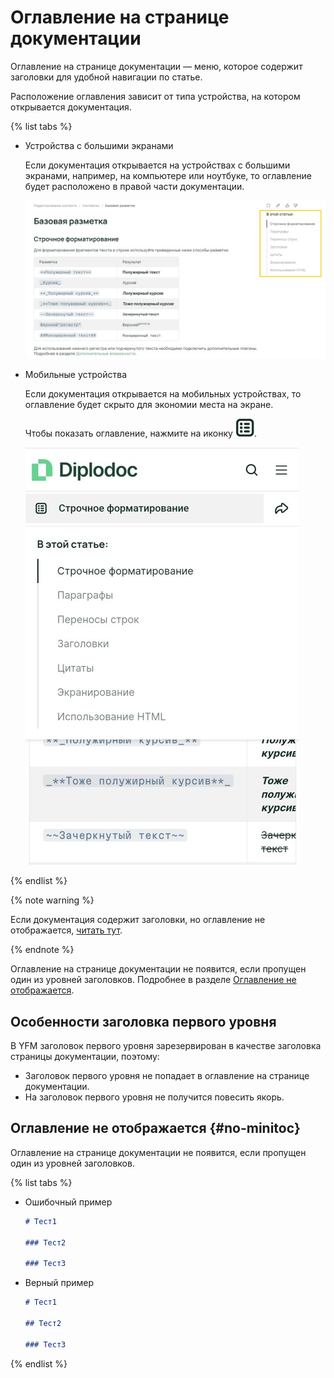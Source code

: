 # Оглавление на странице документации

Оглавление на странице документации — меню, которое содержит заголовки для удобной навигации по статье.

Расположение оглавления зависит от типа устройства, на котором открывается документация.

{% list tabs %}

- Устройства с большими экранами

  Если документация открывается на устройствах с большими экранами, например, на компьютере или ноутбуке, то оглавление будет расположено в правой части документации.

  ![](../_images/minitoc_desktop.jpg)

- Мобильные устройства

  Если документация открывается на мобильных устройствах, то оглавление будет скрыто для экономии места на экране.
  
  Чтобы показать оглавление, нажмите на иконку ![](../_images/minitoc_icon.jpg).

  ![](../_images/minitoc_mobile.jpg)

{% endlist %}

{% note warning %}

Если документация содержит заголовки, но оглавление не отображается, [читать тут](#no-minitoc).

{% endnote %}

Оглавление на странице документации не появится, если пропущен один из уровней заголовков. Подробнее в разделе [Оглавление не отображается](#no-minitoc).

## Особенности заголовка первого уровня

В YFM заголовок первого уровня зарезервирован в качестве заголовка страницы документации, поэтому:

- Заголовок первого уровня не попадает в оглавление на странице документации.
- На заголовок первого уровня не получится повесить якорь.

## Оглавление не отображается {#no-minitoc}

Оглавление на странице документации не появится, если пропущен один из уровней заголовков.

{% list tabs %}

- Ошибочный пример

  ```markdown
  # Тест1

  ### Тест2

  ### Тест3
  ```

- Верный пример

  ```markdown
  # Тест1

  ## Тест2

  ### Тест3
  ```

{% endlist %}